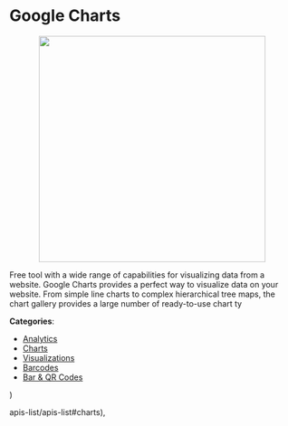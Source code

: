 # Google Charts
<p align="center">
    <img width="400" src="https://raw.githubusercontent.com/apis-list/apis-list/apis/google-charts/logo_256x256.png" />
</p>

Free tool with a wide range of capabilities for visualizing data from a website. Google Charts provides a perfect way to visualize data on your website.  From simple line charts to complex hierarchical tree maps, the chart gallery provides a large number of ready-to-use chart ty



**Categories**:
- [Analytics](https://github.com/apis-list/apis-list#analytics)
- [Charts](https://github.com/apis-list/apis-list#charts)
- [Visualizations](https://github.com/apis-list/apis-list#visualizations)
- [Barcodes](https://github.com/apis-list/apis-list#barcodes)
- [Bar & QR Codes](https://github.com/apis-list/apis-list#bar-and-qr-codes)



)



apis-list/apis-list#charts),



